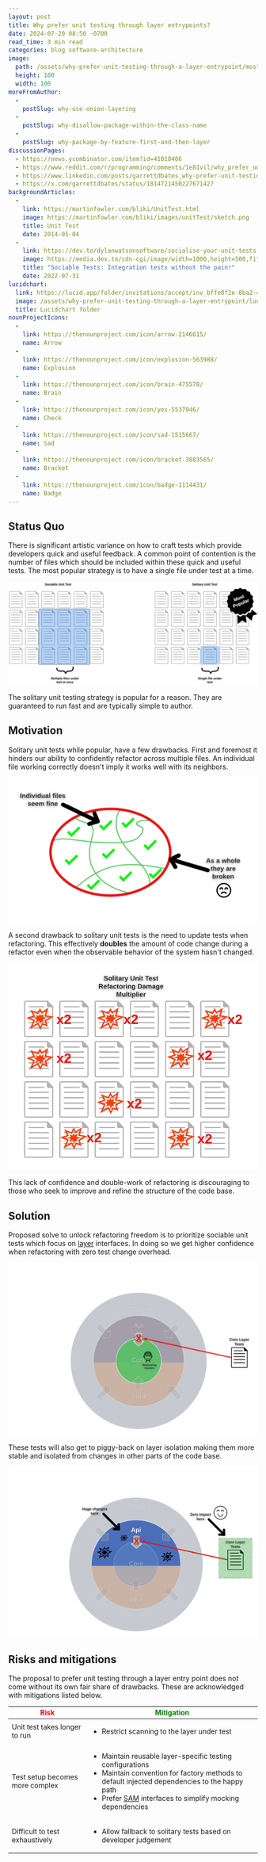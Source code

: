 ```yaml
---
layout: post
title: Why prefer unit testing through layer entrypoints?
date: 2024-07-20 08:50 -0700
read_time: 3 min read
categories: blog software-architecture
image:
  path: /assets/why-prefer-unit-testing-through-a-layer-entrypoint/most-popular.png
  height: 100
  width: 100
moreFromAuthor:
  -
    postSlug: why-use-onion-layering
  - 
    postSlug: why-disallow-package-within-the-class-name
  -
    postSlug: why-package-by-feature-first-and-then-layer
discussionPages:
  - https://news.ycombinator.com/item?id=41018406
  - https://www.reddit.com/r/programming/comments/1e81vil/why_prefer_unit_testing_through_layer_entrypoints
  - https://www.linkedin.com/posts/garrettdbates_why-prefer-unit-testing-through-layer-entrypoints-activity-7220486583773224960-9xLl?utm_source=share&utm_medium=member_desktop
  - https://x.com/garrettdbates/status/1814721450227671427
backgroundArticles:
  -
    link: https://martinfowler.com/bliki/UnitTest.html
    image: https://martinfowler.com/bliki/images/unitTest/sketch.png
    title: Unit Test
    date: 2014-05-04
  -
    link: https://dev.to/dylanwatsonsoftware/socialise-your-unit-tests-5da0
    image: https://media.dev.to/cdn-cgi/image/width=1000,height=500,fit=cover,gravity=auto,format=auto/https%3A%2F%2Fdev-to-uploads.s3.amazonaws.com%2Fuploads%2Farticles%2Fvm9twrbnsbxtiu0luxck.png
    title: "Sociable Tests: Integration tests without the pain!"
    date: 2022-07-31
lucidchart:
  link: https://lucid.app/folder/invitations/accept/inv_bffe0f2e-8ba2-4e55-9f6c-c072e86e836b
  image: /assets/why-prefer-unit-testing-through-a-layer-entrypoint/lucidchart-folder.png
  title: Lucidchart folder
nounProjectIcons:
  - 
    link: https://thenounproject.com/icon/arrow-2146615/
    name: Arrow
  - 
    link: https://thenounproject.com/icon/explosion-563988/
    name: Explosion
  -
    link: https://thenounproject.com/icon/brain-475578/
    name: Brain
  -
    link: https://thenounproject.com/icon/yes-5537946/
    name: Check
  -
    link: https://thenounproject.com/icon/sad-1515667/
    name: Sad
  -
    link: https://thenounproject.com/icon/bracket-3883565/
    name: Bracket
  -
    link: https://thenounproject.com/icon/badge-1114431/
    name: Badge
---
```


## Status Quo
There is significant artistic variance on how to craft tests which provide developers quick and useful feedback. A common point of contention is the number of files which should be included within these quick and useful tests. The most popular strategy is to have a single file under test at a time.

![Most popular solitary unit testing](/assets/why-prefer-unit-testing-through-a-layer-entrypoint/most-popular.png)

The solitary unit testing strategy is popular for a reason. They are guaranteed to run fast and are typically simple to author. 

## Motivation
Solitary unit tests while popular, have a few drawbacks. First and foremost it hinders our ability to confidently refactor across multiple files. An individual file working correctly doesn't imply it works well with its neighbors.  

![Refactoring multiple files](/assets/why-prefer-unit-testing-through-a-layer-entrypoint/refactoring-multiple-files.png)

A second drawback to solitary unit tests is the need to update tests when refactoring. This effectively **doubles** the amount of code change during a refactor even when the observable behavior of the system hasn't changed.

![Solitary refactor damage multiplier](/assets/why-prefer-unit-testing-through-a-layer-entrypoint/solitary-refactor-damage-multiplier.png)

This lack of confidence and double-work of refactoring is discouraging to those who seek to improve and refine the structure of the code base.

## Solution
Proposed solve to unlock refactoring freedom is to prioritize sociable unit tests which focus on [layer](/blog/software-architecture/why-use-onion-layering) interfaces. In doing so we get higher confidence when refactoring with zero test change overhead.

![Refactoring freedom](/assets/why-prefer-unit-testing-through-a-layer-entrypoint/refactoring-freedom.png)

These tests will also get to piggy-back on layer isolation making them more stable and isolated from changes in other parts of the code base.

![Layer change isolation](/assets/why-prefer-unit-testing-through-a-layer-entrypoint/layer-change-isolation.png)

## Risks and mitigations
The proposal to prefer unit testing through a layer entry point does not come without its own fair share of drawbacks. These are acknowledged with mitigations listed below.

<table>
  <thead>
    <tr>
      <th><span style="color:red">Risk</span></th>
      <th><span style="color:green">Mitigation</span></th>
    </tr>
  </thead>
  <tbody>
    <tr>
      <td>Unit test takes longer to run</td>
      <td><ul><li>Restrict scanning to the layer under test</li></ul></td>
    </tr>
    <tr>
      <td>Test setup becomes more complex</td>
      <td><ul><li>Maintain reusable layer-specific testing configurations</li><li>Maintain convention for factory methods to default injected dependencies to the happy path</li><li>Prefer <a href="https://kotlinlang.org/docs/fun-interfaces.html#sam-conversions">SAM</a> interfaces to simplify mocking dependencies</li></ul></td>
    </tr>
    <tr>
      <td>Difficult to test exhaustively</td>
      <td><ul><li>Allow fallback to solitary tests based on developer judgement</li></ul></td>
    </tr>
  </tbody>
</table>